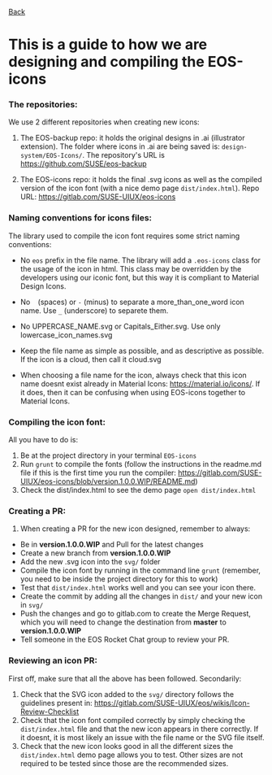 [Back](https://gitlab.com/SUSE-UIUX/eos/wikis/home#designing-the-eos-project)


# This is a guide to how we are designing and compiling the EOS-icons

### The repositories:

We use 2 different repositories when creating new icons:

1. The EOS-backup repo: it holds the original designs in .ai (illustrator extension). The folder where icons in .ai are being saved is: `design-system/EOS-Icons/`. The repository's URL is https://github.com/SUSE/eos-backup

2. The EOS-icons repo: it holds the final .svg icons as well as the compiled version of the icon font (with a nice demo page `dist/index.html`). Repo URL: https://gitlab.com/SUSE-UIUX/eos-icons

### Naming conventions for icons files:

The library used to compile the icon font requires some strict naming conventions:

- No `eos` prefix in the file name. The library will add a `.eos-icons` class for the usage of the icon in html. This class may be overridden by the developers using our iconic font, but this way it is compliant to Material Design Icons.

- No ` ` (spaces) or `-` (minus) to separate a more_than_one_word icon name. Use `_` (underscore) to separete them.

- No UPPERCASE_NAME.svg or Capitals_Either.svg. Use only lowercase_icon_names.svg

- Keep the file name as simple as possible, and as descriptive as possible. If the icon is a cloud, then call it cloud.svg

- When choosing a file name for the icon, always check that this icon name doesnt exist already in Material Icons: https://material.io/icons/. If it does, then it can be confusing when using EOS-icons together to Material Icons.

### Compiling the icon font:

All you have to do is:

1. Be at the project directory in your terminal `EOS-icons`
2. Run `grunt` to compile the fonts (follow the instructions in the readme.md file if this is the first time you run the compiler: https://gitlab.com/SUSE-UIUX/eos-icons/blob/version.1.0.0.WIP/README.md)
3. Check the dist/index.html to see the demo page `open dist/index.html`

### Creating a PR:

1. When creating a PR for the new icon designed, remember to always:
  - Be in **version.1.0.0.WIP** and Pull for the latest changes
  - Create a new branch from **version.1.0.0.WIP**
  - Add the new .svg icon into the `svg/` folder
  - Compile the icon font by running in the command line `grunt` (remember, you need to be inside the project directory for this to work)
  - Test that `dist/index.html` works well and you can see your icon there.
  - Create the commit by adding all the changes in `dist/` and your new icon in `svg/`
  - Push the changes and go to gitlab.com to create the Merge Request, which you will need to change the destination from **master** to **version.1.0.0.WIP**
  - Tell someone in the EOS Rocket Chat group to review your PR.

### Reviewing an icon PR:

First off, make sure that all the above has been followed. Secondarily:

1. Check that the SVG icon added to the `svg/` directory follows the guidelines present in: https://gitlab.com/SUSE-UIUX/eos/wikis/Icon-Review-Checklist
2. Check that the icon font compiled correctly by simply checking the `dist/index.html` file and that the new icon appears in there correctly. If it doesnt, it is most likely an issue with the file name or the SVG file itself.
3. Check that the new icon looks good in all the different sizes the `dist/index.html` demo page allows you to test. Other sizes are not required to be tested since those are the recommended sizes.